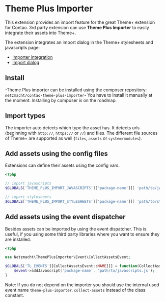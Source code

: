 
Theme Plus Importer
===================

This extension provides an import feature for the great Theme+ extension for Contao. 3rd party extension can use
**Theme Plus Importer** to easily integrate their assets into Theme+.

The extension integrates an import dialog in the Theme+ stylesheets and javascripts page:

* [Importer integration](docs/import-button.jpg "Importer button")
* [Import dialog](docs/import-dialog.jpg "Importer dialog")


Install
--------

-Theme Plus importer can be installed using the composer repository:
`netzmacht/contao-theme-plus-importer`-
You have to install it manually at the moment. Installing by composer is on the roadmap.


Import types
--------

The importer auto detects which type the asset has. It detects urls (beginning with `http://`, `https://` or `//`)
and files. The different file sources of Theme+ are supported as well (`files`, `assets` or `system/modules`).

Add assets using the config files
--------

Extensions can define their assets using the config vars.

```php
<?php

// import javascripts
$GLOBALS['THEME_PLUS_IMPORT_JAVASCRIPTS']['package-name'][] 'path/to/javascripts.js';

// import stylesheets
$GLOBALS['THEME_PLUS_IMPORT_STYLESHEETS']['package-name'][] 'path/to/style.css';

```

Add assets using the event dispatcher
-------

Besides assets can be imported by using the event dispatcher. This is useful, if you using some third party libraries
where you want to ensure they are installed.

```php
<?php

use Netzmacht\ThemePlusImporter\Event\CollectAssetsEvent;

$GLOBALS['TL_EVENTS'][CollectAssetsEvent::NAME][] = function(CollectAssetsEvent $event) {
    $event->addJavascript('package-name', 'path/to/javascripts.js');
}

```

Note: If you do not depend on the importer you should use the internal used event name `theme-plus-importer.collect-assets`
instead of the class constant.
